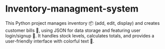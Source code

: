 # Inventory-managment-system
This Python project manages inventory 📦 (add, edit, display) and creates customer bills 🧾, using JSON for data storage and featuring user login/signup 🔑. It handles stock levels, calculates totals, and provides a user-friendly interface with colorful text 🌈.
